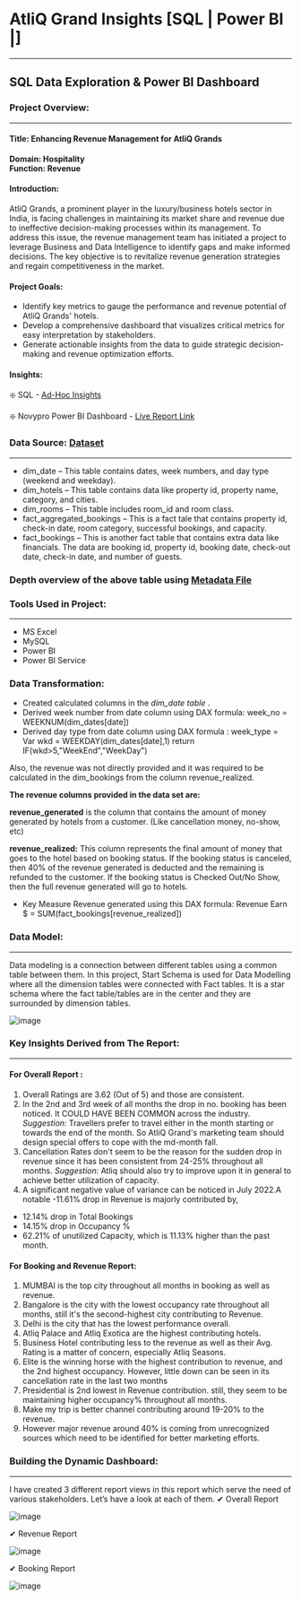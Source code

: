 # AtliQ Grand Insights [SQL | Power BI |]
---
## SQL Data Exploration & Power BI Dashboard
### Project Overview:
--- 
#### Title: Enhancing Revenue Management for AtliQ Grands
**Domain:  Hospitality**      
**Function: Revenue**

#### Introduction:
AtliQ Grands, a prominent player in the luxury/business hotels sector in India, is facing challenges in maintaining its market share and revenue due to ineffective decision-making processes within its management. To address this issue, the revenue management team has initiated a project to leverage Business and Data Intelligence to identify gaps and make informed decisions. The key objective is to revitalize revenue generation strategies and regain competitiveness in the market.

#### Project Goals:

- Identify key metrics to gauge the performance and revenue potential of AtliQ Grands' hotels.
- Develop a comprehensive dashboard that visualizes critical metrics for easy interpretation by stakeholders.
- Generate actionable insights from the data to guide strategic decision-making and revenue optimization efforts.

#### Insights:

❇️ SQL - [Ad-Hoc Insights]()

❇️ Novypro Power BI Dashboard - [Live Report Link](https://www.novypro.com/project/atliq-hospitality-analysis-24)

### Data Source: [Dataset](https://github.com/arun10ak/Power-BI-Atliq-Hotel-Insights-of-Revenue-and-Booking/tree/main/Dataset)
---

- dim_date – This table contains dates, week numbers, and day type (weekend and weekday).
- dim_hotels – This table contains data like property id, property name, category, and cities.
- dim_rooms – This table includes room_id and room class.
- fact_aggregated_bookings – This is a fact tale that contains property id, check-in date, room category, successful bookings, and capacity.
- fact_bookings – This is another fact table that contains extra data like financials. The data are booking id, property id, booking date, check-out date, check-in date, and number of guests.

### Depth overview of the above table using  [Metadata File](https://github.com/arun10ak/Power-BI-Atliq-Hotel-Insights-of-Revenue-and-Booking/blob/main/meta_data_hospitality.txt)

### Tools Used in Project:
---

- MS Excel
- MySQL
- Power BI
- Power BI Service

### Data Transformation:
- Created calculated columns in the *dim_date table* .
- Derived week number from date column using DAX formula: week_no = WEEKNUM(dim_dates[date])
- Derived day type from date column using DAX formula :
        week_type =
            Var wkd = WEEKDAY(dim_dates[date],1)
            return IF(wkd>5,"WeekEnd","WeekDay")
  
Also, the revenue was not directly provided and it was required to be calculated in the dim_bookings from the column revenue_realized.

**The revenue columns provided in the data set are:**

**revenue_generated** is the column that contains the amount of money generated by hotels from a customer. (Like cancellation money, no-show, etc)

**revenue_realized:** This column represents the final amount of money that goes to the hotel based on booking status. If the booking status is canceled, then 40% of the revenue generated is deducted and the remaining is refunded to the customer. If the booking status is Checked Out/No Show, then the full revenue generated will go to hotels.

- Key Measure Revenue generated using this DAX formula:
    Revenue Earn $ = SUM(fact_bookings[revenue_realized])

### Data Model:
---
Data modeling is a connection between different tables using a common table between them. In this project, Start Schema is used for Data Modelling where all the dimension tables were connected with Fact tables. It is a star schema where the fact table/tables are in the center and they are surrounded by dimension tables.

![image](https://github.com/arun10ak/Power-BI-Atliq-Hotel-Insights-of-Revenue-and-Booking/assets/117892039/f8ac83d5-35e5-4004-9910-f4c95d7676b4)

### Key Insights Derived from The Report:
---
#### For Overall Report :
1. Overall Ratings are 3.62 (Out of 5) and those are consistent.
2. In the 2nd and 3rd week of all months the drop in no. booking has been noticed. It COULD HAVE BEEN COMMON across the industry.
*Suggestion:* Travellers prefer to travel either in the month starting or towards the end of the month. So AtliQ Grand's marketing team should design special offers to cope with the md-month fall.
3. Cancellation Rates don't seem to be the reason for the sudden drop in revenue since it has been consistent from 24-25% throughout all months.
*Suggestion:* Atliq should also try to improve upon it in general to achieve better utilization of capacity.
4. A significant negative value of variance can be noticed in July 2022.A notable -11.61% drop in Revenue is majorly contributed by,
- 12.14% drop in Total Bookings
- 14.15% drop in Occupancy %
- 62.21% of unutilized Capacity, which is 11.13% higher than the past month.
  
#### For Booking and Revenue Report:
1. MUMBAI is the top city throughout all months in booking as well as revenue.
2. Bangalore is the city with the lowest occupancy rate throughout all months, still it's the second-highest city contributing to Revenue.
3. Delhi is the city that has the lowest performance overall.
4. Atliq Palace and Atliq Exotica are the highest contributing hotels.
5. Business Hotel contributing less to the revenue as well as their Avg. Rating is a matter of concern, especially Atliq Seasons.
6. Elite is the winning horse with the highest contribution to revenue, and the 2nd highest occupancy. However, little down can be seen in its cancellation rate in the last two months
7. Presidential is 2nd lowest in Revenue contribution. still, they seem to be maintaining higher occupancy% throughout all months.
8. Make my trip is better channel contributing around 19-20% to the revenue.
9. However major revenue around 40% is coming from unrecognized sources which need to be identified for better marketing efforts.

### Building the Dynamic Dashboard:
---
I have created 3 different report views in this report which serve the need of various stakeholders. Let’s have a look at each of them.
✔ Overall Report

![image](https://github.com/arun10ak/Power-BI-Atliq-Hotel-Insights-of-Revenue-and-Booking/assets/117892039/b0c85f3b-dc25-40d6-bbc5-c07226ae78b5)

✔ Revenue Report

![image](https://github.com/arun10ak/Power-BI-Atliq-Hotel-Insights-of-Revenue-and-Booking/assets/117892039/43484bdd-a948-450d-902f-cf94bc4a2783)


✔ Booking Report

  ![image](https://github.com/arun10ak/Power-BI-Atliq-Hotel-Insights-of-Revenue-and-Booking/assets/117892039/4cd401ee-edfa-4312-a564-76e5f48a1261)

